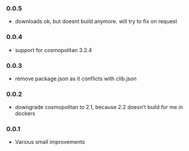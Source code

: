 ### 0.0.5

* downloads ok, but doesnt build anymore. will try to fix on request

### 0.0.4

* support for cosmopolitan 3.2.4

### 0.0.3

* remove package.json as it conflicts with clib.json

### 0.0.2

* downgrade cosmopolitan to 2.1, because 2.2 doesn't build for me in dockers

### 0.0.1

* Various small improvements
